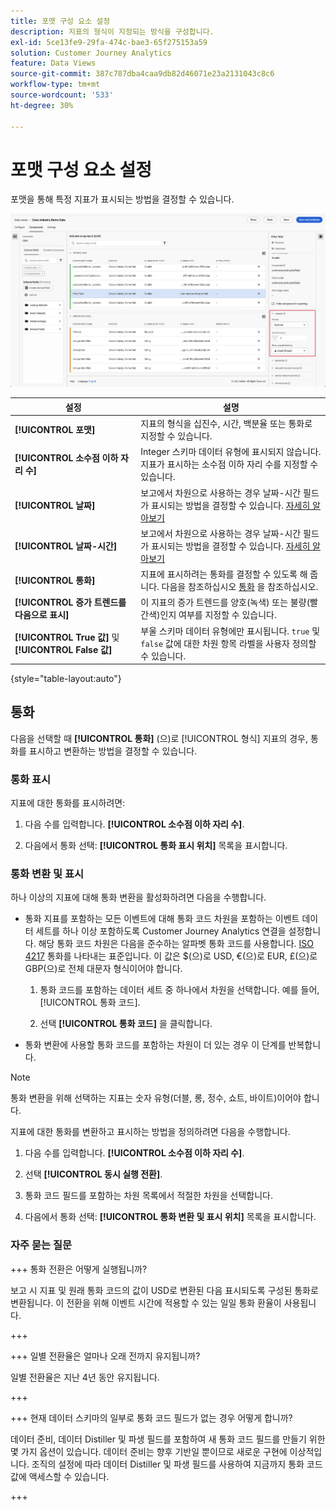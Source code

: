 ```yaml
---
title: 포맷 구성 요소 설정
description: 지표의 형식이 지정되는 방식을 구성합니다.
exl-id: 5ce13fe9-29fa-474c-bae3-65f275153a59
solution: Customer Journey Analytics
feature: Data Views
source-git-commit: 387c787dba4caa9db82d46071e23a2131043c8c6
workflow-type: tm+mt
source-wordcount: '533'
ht-degree: 30%

---
```


# 포맷 구성 요소 설정

포맷을 통해 특정 지표가 표시되는 방법을 결정할 수 있습니다.

![포맷 설정](../assets/format-settings.png)

| 설정 | 설명 |
| --- | --- |
| **[!UICONTROL 포맷]** | 지표의 형식을 십진수, 시간, 백분율 또는 통화로 지정할 수 있습니다. |
| **[!UICONTROL 소수점 이하 자리 수]** | Integer 스키마 데이터 유형에 표시되지 않습니다. 지표가 표시하는 소수점 이하 자리 수를 지정할 수 있습니다. |
| **[!UICONTROL 날짜]** | 보고에서 차원으로 사용하는 경우 날짜-시간 필드가 표시되는 방법을 결정할 수 있습니다. [자세히 알아보기](../../use-cases/data-views/data-views-usecases.md#date-and-date-time-use-cases) |
| **[!UICONTROL 날짜-시간]** | 보고에서 차원으로 사용하는 경우 날짜-시간 필드가 표시되는 방법을 결정할 수 있습니다. [자세히 알아보기](../../use-cases/data-views/data-views-usecases.md#date-and-date-time-use-cases) |
| **[!UICONTROL 통화]** | 지표에 표시하려는 통화를 결정할 수 있도록 해 줍니다. 다음을 참조하십시오 [통화](#currency) 을 참조하십시오. |
| **[!UICONTROL 증가 트렌드를 다음으로 표시]** | 이 지표의 증가 트렌드를 양호(녹색) 또는 불량(빨간색)인지 여부를 지정할 수 있습니다. |
| **[!UICONTROL True 값]** 및 **[!UICONTROL False 값]** | 부울 스키마 데이터 유형에만 표시됩니다. `true` 및 `false` 값에 대한 차원 항목 라벨을 사용자 정의할 수 있습니다. |

{style="table-layout:auto"}

## 통화

다음을 선택할 때 **[!UICONTROL 통화]** (으)로 [!UICONTROL 형식] 지표의 경우, 통화를 표시하고 변환하는 방법을 결정할 수 있습니다.

### 통화 표시

지표에 대한 통화를 표시하려면:

1. 다음 수를 입력합니다. **[!UICONTROL 소수점 이하 자리 수]**.

1. 다음에서 통화 선택: **[!UICONTROL 통화 표시 위치]** 목록을 표시합니다.


### 통화 변환 및 표시

하나 이상의 지표에 대해 통화 변환을 활성화하려면 다음을 수행합니다.

- 통화 지표를 포함하는 모든 이벤트에 대해 통화 코드 차원을 포함하는 이벤트 데이터 세트를 하나 이상 포함하도록 Customer Journey Analytics 연결을 설정합니다. 해당 통화 코드 차원은 다음을 준수하는 알파벳 통화 코드를 사용합니다. [ISO 4217](https://www.iso.org/iso-4217-currency-codes.html) 통화를 나타내는 표준입니다. 이 값은 $(으)로 USD, €(으)로 EUR, £(으)로 GBP(으)로 전체 대문자 형식이어야 합니다.

   1. 통화 코드를 포함하는 데이터 세트 중 하나에서 차원을 선택합니다. 예를 들어, [!UICONTROL 통화 코드].

   1. 선택 **[!UICONTROL 통화 코드]** 을 클릭합니다.

- 통화 변환에 사용할 통화 코드를 포함하는 차원이 더 있는 경우 이 단계를 반복합니다.

>[!NOTE]
>
>통화 변환을 위해 선택하는 지표는 숫자 유형(더블, 롱, 정수, 쇼트, 바이트)이어야 합니다.


지표에 대한 통화를 변환하고 표시하는 방법을 정의하려면 다음을 수행합니다.

1. 다음 수를 입력합니다. **[!UICONTROL 소수점 이하 자리 수]**.

1. 선택 **[!UICONTROL 동시 실행 전환]**.

1. 통화 코드 필드를 포함하는 차원 목록에서 적절한 차원을 선택합니다.

1. 다음에서 통화 선택: **[!UICONTROL 통화 변환 및 표시 위치]** 목록을 표시합니다.

### 자주 묻는 질문

+++ 통화 전환은 어떻게 실행됩니까?

보고 시 지표 및 원래 통화 코드의 값이 USD로 변환된 다음 표시되도록 구성된 통화로 변환됩니다. 이 전환을 위해 이벤트 시간에 적용할 수 있는 일일 통화 환율이 사용됩니다.

+++


+++ 일별 전환율은 얼마나 오래 전까지 유지됩니까?

일별 전환율은 지난 4년 동안 유지됩니다.

+++


+++ 현재 데이터 스키마의 일부로 통화 코드 필드가 없는 경우 어떻게 합니까?

데이터 준비, 데이터 Distiller 및 파생 필드를 포함하여 새 통화 코드 필드를 만들기 위한 몇 가지 옵션이 있습니다. 데이터 준비는 향후 기반일 뿐이므로 새로운 구현에 이상적입니다. 조직의 설정에 따라 데이터 Distiller 및 파생 필드를 사용하여 지금까지 통화 코드 값에 액세스할 수 있습니다.

+++

